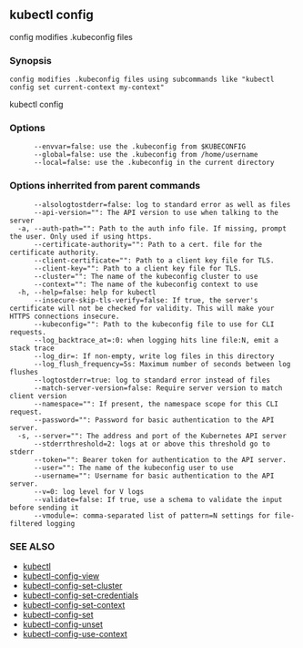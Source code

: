 ## kubectl config

config modifies .kubeconfig files

### Synopsis

```
config modifies .kubeconfig files using subcommands like "kubectl config set current-context my-context"
```

kubectl config <subcommand>

### Options

```
      --envvar=false: use the .kubeconfig from $KUBECONFIG
      --global=false: use the .kubeconfig from /home/username
      --local=false: use the .kubeconfig in the current directory
```

### Options inherrited from parent commands

```
      --alsologtostderr=false: log to standard error as well as files
      --api-version="": The API version to use when talking to the server
  -a, --auth-path="": Path to the auth info file. If missing, prompt the user. Only used if using https.
      --certificate-authority="": Path to a cert. file for the certificate authority.
      --client-certificate="": Path to a client key file for TLS.
      --client-key="": Path to a client key file for TLS.
      --cluster="": The name of the kubeconfig cluster to use
      --context="": The name of the kubeconfig context to use
  -h, --help=false: help for kubectl
      --insecure-skip-tls-verify=false: If true, the server's certificate will not be checked for validity. This will make your HTTPS connections insecure.
      --kubeconfig="": Path to the kubeconfig file to use for CLI requests.
      --log_backtrace_at=:0: when logging hits line file:N, emit a stack trace
      --log_dir=: If non-empty, write log files in this directory
      --log_flush_frequency=5s: Maximum number of seconds between log flushes
      --logtostderr=true: log to standard error instead of files
      --match-server-version=false: Require server version to match client version
      --namespace="": If present, the namespace scope for this CLI request.
      --password="": Password for basic authentication to the API server.
  -s, --server="": The address and port of the Kubernetes API server
      --stderrthreshold=2: logs at or above this threshold go to stderr
      --token="": Bearer token for authentication to the API server.
      --user="": The name of the kubeconfig user to use
      --username="": Username for basic authentication to the API server.
      --v=0: log level for V logs
      --validate=false: If true, use a schema to validate the input before sending it
      --vmodule=: comma-separated list of pattern=N settings for file-filtered logging
```

### SEE ALSO
* [kubectl](kubectl.md)
* [kubectl-config-view](kubectl-config-view.md)
* [kubectl-config-set-cluster](kubectl-config-set-cluster.md)
* [kubectl-config-set-credentials](kubectl-config-set-credentials.md)
* [kubectl-config-set-context](kubectl-config-set-context.md)
* [kubectl-config-set](kubectl-config-set.md)
* [kubectl-config-unset](kubectl-config-unset.md)
* [kubectl-config-use-context](kubectl-config-use-context.md)

